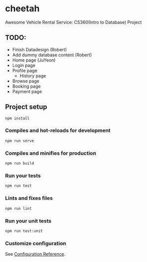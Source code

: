 # cheetah

Awesome Vehicle Rental Service: CS360(Intro to Database) Project

## TODO:
* Finish Datadesign (Robert)
* Add dummy database content (Robert)
* Home page (JuYeon)
* Login page
* Profile page
  * History page
* Browse page
* Booking page
* Payment page




## Project setup
```
npm install
```

### Compiles and hot-reloads for development
```
npm run serve
```

### Compiles and minifies for production
```
npm run build
```

### Run your tests
```
npm run test
```

### Lints and fixes files
```
npm run lint
```

### Run your unit tests
```
npm run test:unit
```

### Customize configuration
See [Configuration Reference](https://cli.vuejs.org/config/).

